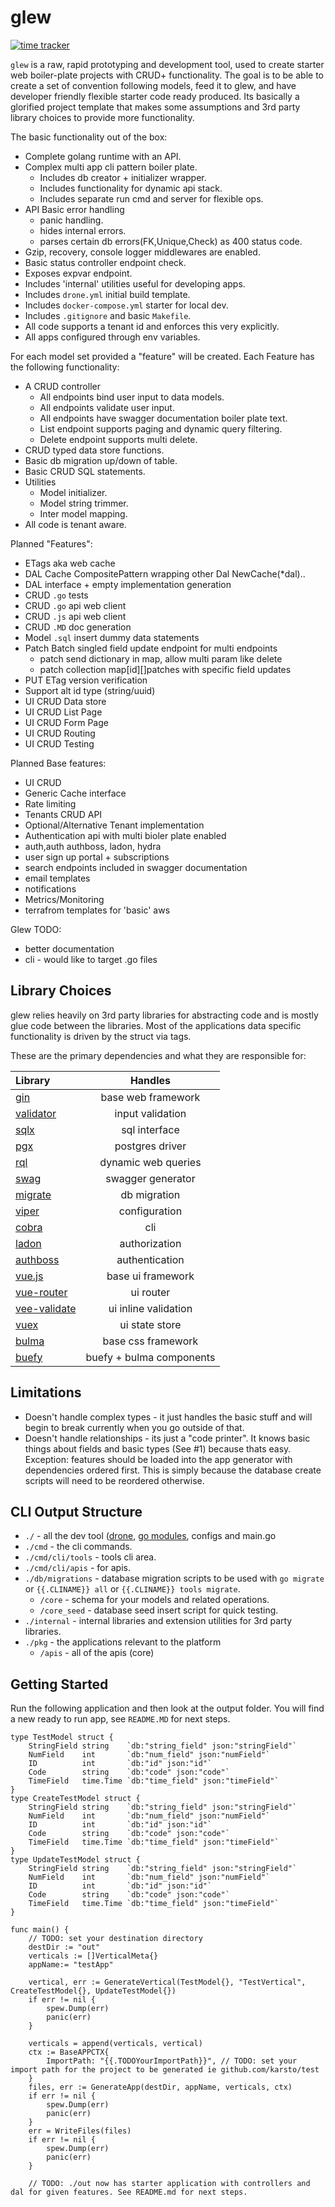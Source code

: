 # glew
[![time tracker](https://wakatime.com/badge/github/karsto/glew.svg)](https://wakatime.com/badge/github/karsto/glew)

`glew` is a raw, rapid prototyping and development tool, used to create starter web boiler-plate projects with CRUD+ functionality. The goal is to be able to create a set of convention following models, feed it to glew, and have developer friendly flexible starter code ready produced. Its basically a glorified project template that makes some assumptions and 3rd party library choices to provide more functionality.

The basic functionality out of the box:

* Complete golang runtime with an API.
* Complex multi app cli pattern boiler plate.
  * Includes db creator + initializer wrapper.
  * Includes functionality for dynamic api stack.
  * Includes separate run cmd and server for flexible ops.
* API Basic error handling
  * panic handling.
  * hides internal errors.
  * parses certain db errors(FK,Unique,Check) as 400 status code.
* Gzip, recovery, console logger middlewares are enabled.
* Basic status controller endpoint check.
* Exposes expvar endpoint.
* Includes 'internal' utilities useful for developing apps.
* Includes `drone.yml` initial build template.
* Includes `docker-compose.yml` starter for local dev.
* Includes `.gitignore` and basic `Makefile`.
* All code supports a tenant id and enforces this very explicitly.
* All apps configured through env variables.

For each model set provided a "feature" will be created. Each Feature has the following functionality:

* A CRUD controller
  * All endpoints bind user input to data models.
  * All endpoints validate user input.
  * All endpoints have swagger documentation boiler plate text.
  * List endpoint supports paging and dynamic query filtering.
  * Delete endpoint supports multi delete.
* CRUD typed data store functions.
* Basic db migration up/down of table.
* Basic CRUD SQL statements.
* Utilities
  * Model initializer.
  * Model string trimmer.
  * Inter model mapping.
* All code is tenant aware.

Planned "Features":

* ETags aka web cache
* DAL Cache CompositePattern wrapping other Dal NewCache(*dal)..
* DAL interface + empty implementation generation
* CRUD `.go` tests
* CRUD `.go` api web client
* CRUD `.js` api web client
* CRUD `.MD` doc generation
* Model `.sql` insert dummy data statements
* Patch Batch singled field update endpoint for multi endpoints
  * patch send dictionary in map, allow multi param like delete
  * patch collection map[id][]patches with specific field updates
* PUT ETag version verification
* Support alt id type (string/uuid)
* UI CRUD Data store
* UI CRUD List Page
* UI CRUD Form Page
* UI CRUD Routing
* UI CRUD Testing

Planned Base features:

* UI CRUD
* Generic Cache interface
* Rate limiting
* Tenants CRUD API
* Optional/Alternative Tenant implementation
* Authentication api with multi bioler plate enabled
* auth,auth authboss, ladon, hydra
* user sign up portal + subscriptions
* search endpoints included in swagger documentation
* email templates
* notifications
* Metrics/Monitoring
* terrafrom templates for 'basic' aws

Glew TODO:

* better documentation
* cli - would like to target .go files

## Library Choices

glew relies heavily on 3rd party libraries for abstracting code and is mostly glue code between the libraries. Most of the applications data specific functionality is driven by the struct via tags.

These are the primary dependencies and what they are responsible for:

| Library                                                 |         Handles          |
| :------------------------------------------------------ | :----------------------: |
| [gin](https://github.com/gin-gonic/gin)                 |    base web framework    |
| [validator](https://github.com/go-playground/validator) |     input validation     |
| [sqlx](https://github.com/jmoiron/sqlx)                 |      sql interface       |
| [pgx](https://github.com/jackc/pgx)                     |     postgres driver      |
| [rql](https://github.com/a8m/rql)                       |   dynamic web queries    |
| [swag](https://github.com/swaggo/swag)                  |    swagger generator     |
| [migrate](https://github.com/golang-migrate/migrate)    |       db migration       |
| [viper](https://github.com/spf13/viper)                 |      configuration       |
| [cobra](https://github.com/spf13/cobra)                 |           cli            |
| [ladon](https://github.com/ory/ladon)                   |      authorization       |
| [authboss](https://github.com/volatiletech/authboss)    |      authentication      |
| [vue.js](https://github.com/go-playground/validator)    |    base ui framework     |
| [vue-router](https://github.com/vuejs/vue-router)       |    ui router                |
|[vee-validate](https://github.com/logaretm/vee-validate)| ui inline validation |
| [vuex](https://github.com/vuejs/vuex)                   |    ui state store           |
| [bulma](https://bulma.io/)                              |    base css framework    |
| [buefy](https://buefy.org/)                             | buefy + bulma components |

## Limitations

* Doesn't handle complex types - it just handles the basic stuff and will begin to break currently when you go outside of that.
* Doesn't handle relationships - its just a "code printer". It knows basic things about fields and basic types (See #1) because thats easy. Exception: features should be loaded into the app generator with dependencies ordered first. This is simply because the database create scripts will need to be reordered otherwise.

## CLI Output Structure

* `./` - all the dev tool ([drone](https://drone.io/), [go modules](https://blog.golang.org/using-go-modules), configs and main.go
* `./cmd` - the cli commands.
* `./cmd/cli/tools` - tools cli area.
* `./cmd/cli/apis` - for apis.
* `./db/migrations` - database migration scripts to be used with `go migrate` or `{{.CLINAME}} all` or `{{.CLINAME}} tools migrate`.
  * `/core` - schema for your models and related operations.
  * `/core_seed` - database seed insert script for quick testing.
* `./internal` - internal libraries and extension utilities for 3rd party libraries.
* `./pkg` - the applications relevant to the platform
  * `/apis` - all of the apis (core)

## Getting Started

Run the following application and then look at the output folder. You will find a new ready to run app, see `README.MD` for next steps.

```golang
type TestModel struct {
	StringField string    `db:"string_field" json:"stringField"`
	NumField    int       `db:"num_field" json:"numField"`
	ID          int       `db:"id" json:"id"`
	Code        string    `db:"code" json:"code"`
	TimeField   time.Time `db:"time_field" json:"timeField"`
}
type CreateTestModel struct {
	StringField string    `db:"string_field" json:"stringField"`
	NumField    int       `db:"num_field" json:"numField"`
	ID          int       `db:"id" json:"id"`
	Code        string    `db:"code" json:"code"`
	TimeField   time.Time `db:"time_field" json:"timeField"`
}
type UpdateTestModel struct {
	StringField string    `db:"string_field" json:"stringField"`
	NumField    int       `db:"num_field" json:"numField"`
	ID          int       `db:"id" json:"id"`
	Code        string    `db:"code" json:"code"`
	TimeField   time.Time `db:"time_field" json:"timeField"`
}

func main() {
    // TODO: set your destination directory
	destDir := "out"
	verticals := []VerticalMeta{}
    appName:= "testApp"

	vertical, err := GenerateVertical(TestModel{}, "TestVertical", CreateTestModel{}, UpdateTestModel{})
	if err != nil {
		spew.Dump(err)
		panic(err)
	}

	verticals = append(verticals, vertical)
	ctx := BaseAPPCTX{
		ImportPath: "{{.TODOYourImportPath}}", // TODO: set your import path for the project to be generated ie github.com/karsto/test
	}
	files, err := GenerateApp(destDir, appName, verticals, ctx)
	if err != nil {
		spew.Dump(err)
		panic(err)
	}
	err = WriteFiles(files)
	if err != nil {
		spew.Dump(err)
		panic(err)
    }

    // TODO: ./out now has starter application with controllers and dal for given features. See README.md for next steps.
```